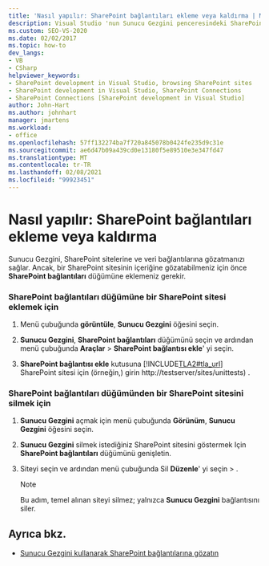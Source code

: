 ```yaml
---
title: 'Nasıl yapılır: SharePoint bağlantıları ekleme veya kaldırma | Microsoft Docs'
description: Visual Studio 'nun Sunucu Gezgini penceresindeki SharePoint bağlantıları düğümünü kullanarak SharePoint bağlantıları ekleyin veya kaldırın.
ms.custom: SEO-VS-2020
ms.date: 02/02/2017
ms.topic: how-to
dev_langs:
- VB
- CSharp
helpviewer_keywords:
- SharePoint development in Visual Studio, browsing SharePoint sites
- SharePoint development in Visual Studio, SharePoint Connections
- SharePoint Connections [SharePoint development in Visual Studio]
author: John-Hart
ms.author: johnhart
manager: jmartens
ms.workload:
- office
ms.openlocfilehash: 57ff132274ba7f720a845078b0424fe235d9c31e
ms.sourcegitcommit: ae6d47b09a439cd0e13180f5e89510e3e347fd47
ms.translationtype: MT
ms.contentlocale: tr-TR
ms.lasthandoff: 02/08/2021
ms.locfileid: "99923451"
---
```

# <a name="how-to-add-or-remove-sharepoint-connections"></a>Nasıl yapılır: SharePoint bağlantıları ekleme veya kaldırma
  Sunucu Gezgini, SharePoint sitelerine ve veri bağlantılarına gözatmanızı sağlar. Ancak, bir SharePoint sitesinin içeriğine gözatabilmeniz için önce **SharePoint bağlantıları** düğümüne eklemeniz gerekir.

### <a name="to-add-a-sharepoint-site-to-the-sharepoint-connections-node"></a>SharePoint bağlantıları düğümüne bir SharePoint sitesi eklemek için

1. Menü çubuğunda **görüntüle**, **Sunucu Gezgini** öğesini seçin.

2. **Sunucu Gezgini**, **SharePoint bağlantıları** düğümünü seçin ve ardından menü çubuğunda **Araçlar**  >  **SharePoint bağlantısı ekle**' yi seçin.

3. **SharePoint bağlantısı ekle** kutusuna [!INCLUDE[TLA2#tla_url](../sharepoint/includes/tla2sharptla-url-md.md)] SharePoint sitesi için (örneğin,) girin http://testserver/sites/unittests) .

### <a name="to-delete-a-sharepoint-site-from-the-sharepoint-connections-node"></a>SharePoint bağlantıları düğümünden bir SharePoint sitesini silmek için

1. **Sunucu Gezgini** açmak için menü çubuğunda **Görünüm**, **Sunucu Gezgini** öğesini seçin.

2. **Sunucu Gezgini** silmek istediğiniz SharePoint sitesini göstermek Için **SharePoint bağlantıları** düğümünü genişletin.

3. Siteyi seçin ve ardından menü çubuğunda Sil **Düzenle**' yi seçin  >  .

    > [!NOTE]
    > Bu adım, temel alınan siteyi silmez; yalnızca **Sunucu Gezgini** bağlantısını siler.

## <a name="see-also"></a>Ayrıca bkz.
- [Sunucu Gezgini kullanarak SharePoint bağlantılarına gözatın](../sharepoint/browsing-sharepoint-connections-using-server-explorer.md)
